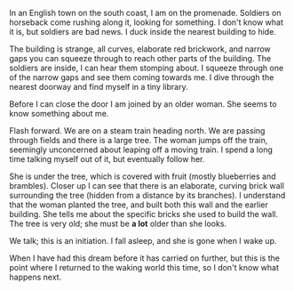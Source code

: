In an English town on the south coast, I am on the promenade. Soldiers on horseback come rushing along it, looking for something. I don't know what it is, but soldiers are bad news. I duck inside the nearest building to hide.

The building is strange, all curves, elaborate red brickwork, and narrow gaps you can squeeze through to reach other parts of the building. The soldiers are inside, I can hear them stomping about. I squeeze through one of the narrow gaps and see them coming towards me. I dive through the nearest doorway and find myself in a tiny library.

Before I can close the door I am joined by an older woman. She seems to know something about me.

Flash forward. We are on a steam train heading north. We are passing through fields and there is a large tree. The woman jumps off the train, seemingly unconcerned about leaping off a moving train. I spend a long time talking myself out of it, but eventually follow her.

She is under the tree, which is covered with fruit (mostly blueberries and brambles). Closer up I can see that there is an elaborate, curving brick wall surrounding the tree (hidden from a distance by its branches). I understand that the woman planted the tree, and built both this wall and the earlier building. She tells me about the specific bricks she used to build the wall. The tree is very old; she must be **a lot** older than she looks.

We talk; this is an initiation. I fall asleep, and she is gone when I wake up.

When I have had this dream before it has carried on further, but this is the point where I returned to the waking world this time, so I don't know what happens next.